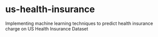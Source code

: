 # us-health-insurance
Implementing machine learning techniques to predict health insurance charge on US Health Insurance Dataset
